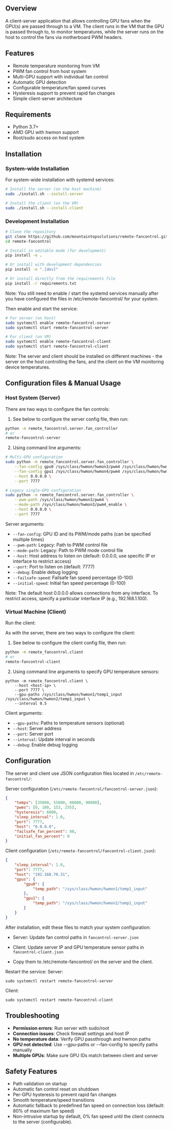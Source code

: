 ## Overview

A client-server application that allows controlling GPU fans when the GPU(s) are passed through to a VM. The client runs in the VM that the GPU is passed through to, to monitor temperatures, while the server runs on the host to control the fans via motherboard PWM headers.

## Features

- Remote temperature monitoring from VM
- PWM fan control from host system
- Multi-GPU support with individual fan control
- Automatic GPU detection
- Configurable temperature/fan speed curves
- Hysteresis support to prevent rapid fan changes
- Simple client-server architecture

## Requirements

- Python 3.7+
- AMD GPU with hwmon support
- Root/sudo access on host system

## Installation

### System-wide Installation

For system-wide installation with systemd services:

```bash
# Install the server (on the host machine)
sudo ./install.sh --install-server

# Install the client (on the VM)
sudo ./install.sh --install-client
```

### Development Installation

```bash
# Clone the repository
git clone https://github.com/mountaintopsolutions/remote-fancontrol.git
cd remote-fancontrol

# Install in editable mode (for development)
pip install -e .

# Or install with development dependencies
pip install -e ".[dev]"

# Or install directly from the requirements file
pip install -r requirements.txt
```

Note: You still need to enable / start the systemd services manually after you have configured the files in /etc/remote-fancontrol/ for your system.

Then enable and start the service:
```bash
# For server (on host)
sudo systemctl enable remote-fancontrol-server
sudo systemctl start remote-fancontrol-server

# For client (on VM)
sudo systemctl enable remote-fancontrol-client
sudo systemctl start remote-fancontrol-client
```

Note: The server and client should be installed on different machines - the server on the host controlling the fans, and the client on the VM monitoring device temperatures.

## Configuration files & Manual Usage

### Host System (Server)

There are two ways to configure the fan controls:

1. See below to configure the server config file, then run:
```bash
python -m remote_fancontrol.server.fan_controller
# or
remote-fancontrol-server
```

2. Using command line arguments:
```bash
# Multi-GPU configuration
sudo python -m remote_fancontrol.server.fan_controller \
    --fan-config gpu0 /sys/class/hwmon/hwmon3/pwm4 /sys/class/hwmon/hwmon3/pwm4_enable \
    --fan-config gpu1 /sys/class/hwmon/hwmon4/pwm4 /sys/class/hwmon/hwmon4/pwm4_enable \
    --host 0.0.0.0 \
    --port 7777

# Legacy single-GPU configuration
sudo python -m remote_fancontrol.server.fan_controller \
    --pwm-path /sys/class/hwmon/hwmon3/pwm4 \
    --mode-path /sys/class/hwmon/hwmon3/pwm4_enable \
    --host 0.0.0.0 \
    --port 7777
```

Server arguments:
- `--fan-config`: GPU ID and its PWM/mode paths (can be specified multiple times)
- `--pwm-path`: Legacy: Path to PWM control file
- `--mode-path`: Legacy: Path to PWM mode control file
- `--host`: Host address to listen on (default: 0.0.0.0, use specific IP or interface to restrict access)
- `--port`: Port to listen on (default: 7777)
- `--debug`: Enable debug logging
- `--failsafe-speed`: Failsafe fan speed percentage (0-100)
- `--initial-speed`: Initial fan speed percentage (0-100)

Note: The default host 0.0.0.0 allows connections from any interface. To restrict access, specify a particular interface IP (e.g., 192.168.1.100).

### Virtual Machine (Client)

Run the client:

As with the server, there are two ways to configure the client:

1. See below to configure the client config file, then run:
```bash
python -m remote_fancontrol.client
# or
remote-fancontrol-client
```

2. Using command line arguments to specify GPU temperature sensors:

```
python -m remote_fancontrol.client \
    --host <host-ip> \
    --port 7777 \
    --gpu-paths /sys/class/hwmon/hwmon1/temp1_input /sys/class/hwmon/hwmon2/temp1_input \
    --interval 0.5
```

Client arguments:
- `--gpu-paths`: Paths to temperature sensors (optional)
- `--host`: Server address
- `--port`: Server port
- `--interval`: Update interval in seconds
- `--debug`: Enable debug logging

## Configuration

The server and client use JSON configuration files located in `/etc/remote-fancontrol/`:

Server configuration (`/etc/remote-fancontrol/fancontrol-server.json`):
```json
{
    "temps": [35000, 55000, 80000, 90000],
    "pwms": [0, 100, 153, 255],
    "hysteresis": 6000,
    "sleep_interval": 1.0,
    "port": 7777,
    "host": "0.0.0.0",
    "failsafe_fan_percent": 80,
    "initial_fan_percent": 0
}
```

Client configuration (`/etc/remote-fancontrol/fancontrol-client.json`):
```json
{
    "sleep_interval": 1.0,
    "port": 7777,
    "host": "192.168.70.31",
    "gpus": {
        "gpu0": {
            "temp_path": "/sys/class/hwmon/hwmon1/temp1_input"
        },
        "gpu1": {
            "temp_path": "/sys/class/hwmon/hwmon2/temp1_input"
        }
    }
}
```

After installation, edit these files to match your system configuration:
- Server: Update fan control paths in `fancontrol-server.json`
- Client: Update server IP and GPU temperature sensor paths in `fancontrol-client.json`

- Copy them to /etc/remote-fancontrol/ on the server and the client.

Restart the service:
Server: 
```
sudo systemctl restart remote-fancontrol-server
```

Client:
```
sudo systemctl restart remote-fancontrol-client
```

## Troubleshooting

- **Permission errors**: Run server with sudo/root
- **Connection issues**: Check firewall settings and host IP
- **No temperature data**: Verify GPU passthrough and hwmon paths
- **GPU not detected**: Use --gpu-paths or --fan-config to specify paths manually
- **Multiple GPUs**: Make sure GPU IDs match between client and server

## Safety Features

- Path validation on startup
- Automatic fan control reset on shutdown
- Per-GPU hysteresis to prevent rapid fan changes
- Smooth temperature/speed transitions
- Automatic fallback to predefined fan speed on connection loss (default: 80% of maximum fan speed)
- Non-intrusive startup by default, 0% fan speed until the client connects to the server (configurable).
